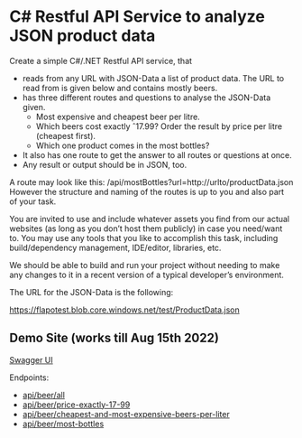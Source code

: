 # C# Restful API Service to analyze JSON product data

Create a simple C#/.NET Restful API service, that
- reads from any URL with JSON-Data a list of product data.
The URL to read from is given below and contains mostly beers.
- has three different routes and questions to analyse the JSON-Data given.
   - Most expensive and cheapest beer per litre.
   - Which beers cost exactly ˆ17.99?
Order the result by price per litre (cheapest first).
   - Which one product comes in the most bottles?
- It also has one route to get the answer to all routes or questions at once.
- Any result or output should be in JSON, too.

A route may look like this: /api/mostBottles?url=http://urlto/productData.json
However the structure and naming of the routes is up to you and also part of your task.

You are invited to use and include whatever assets you find from our actual websites (as long as you
don’t host them publicly) in case you need/want to. You may use any tools that you like to
accomplish this task, including build/dependency management, IDE/editor, libraries, etc.

We should be able to build and run your project without needing to make any changes to it in a
recent version of a typical developer’s environment.

The URL for the JSON-Data is the following:

https://flapotest.blob.core.windows.net/test/ProductData.json

## Demo Site (works till Aug 15th 2022)

[Swagger UI](https://testapi20220723.azurewebsites.net/swagger/index.html)

Endpoints:

- [api/beer/all](https://testapi20220723.azurewebsites.net/api/beer/all?url=https%3A%2F%2Fflapotest.blob.core.windows.net%2Ftest%2FProductData.json)
- [api/beer/price-exactly-17-99](https://testapi20220723.azurewebsites.net/api/beer/price-exactly-17-99?url=https%3A%2F%2Fflapotest.blob.core.windows.net%2Ftest%2FProductData.json)
- [api/beer/cheapest-and-most-expensive-beers-per-liter](https://testapi20220723.azurewebsites.net/api/beer/cheapest-and-most-expensive-beers-per-liter?url=https%3A%2F%2Fflapotest.blob.core.windows.net%2Ftest%2FProductData.json)
- [api/beer/most-bottles](https://testapi20220723.azurewebsites.net/api/beer/most-bottles?url=https%3A%2F%2Fflapotest.blob.core.windows.net%2Ftest%2FProductData.json)

